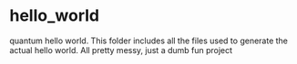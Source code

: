 # hello_world
quantum hello world. This folder includes all the files used to generate the actual hello world. All pretty messy, just a dumb fun project
